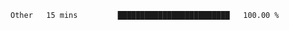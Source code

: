 <!--START_SECTION:waka-->

```txt
Other   15 mins         █████████████████████████   100.00 %
```

<!--END_SECTION:waka-->